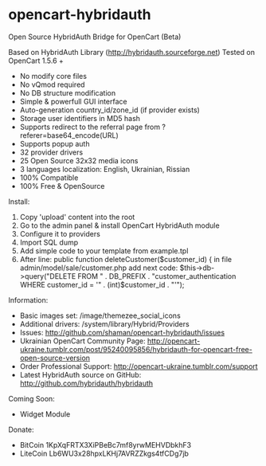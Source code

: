 opencart-hybridauth
===================

Open Source HybridAuth Bridge for OpenCart (Beta)

Based on HybridAuth Library (http://hybridauth.sourceforge.net)
Tested on OpenCart 1.5.6 +

* No modify core files
* No vQmod required
* No DB structure modification
* Simple & powerfull GUI interface
* Auto-generation country_id/zone_id (if provider exists)
* Storage user identifiers in MD5 hash
* Supports redirect to the referral page from ?referer=base64_encode(URL)
* Supports popup auth
* 32 provider drivers
* 25 Open Source 32x32 media icons
* 3 languages localization: English, Ukrainian, Rissian
* 100% Compatible
* 100% Free & OpenSource

Install:

1. Copy 'upload' content into the root
2. Go to the admin panel & install OpenCart HybridAuth module
3. Сonfigure it to providers 
4. Import SQL dump
5. Add simple code to your template from example.tpl
6. After line: public function deleteCustomer($customer_id) { in file admin/model/sale/customer.php add next code: $this->db->query("DELETE FROM " . DB_PREFIX . "customer_authentication WHERE customer_id = '" . (int)$customer_id . "'");

Information:

* Basic images set: /image/themezee_social_icons
* Additional drivers: /system/library/Hybrid/Providers
* Issues: http://github.com/shaman/opencart-hybridauth/issues
* Ukrainian OpenCart Community Page: http://opencart-ukraine.tumblr.com/post/95240095856/hybridauth-for-opencart-free-open-source-version
* Order Professional Support: http://opencart-ukraine.tumblr.com/support
* Latest HybridAuth source on GitHub: http://github.com/hybridauth/hybridauth

Coming Soon:

* Widget Module

Donate:

* BitCoin 1KpXqFRTX3XiPBeBc7mf8yrwMEHVDbkhF3
* LiteCoin Lb6WU3x28hpxLKHj7AVRZZkgs4tfCDg7jb
